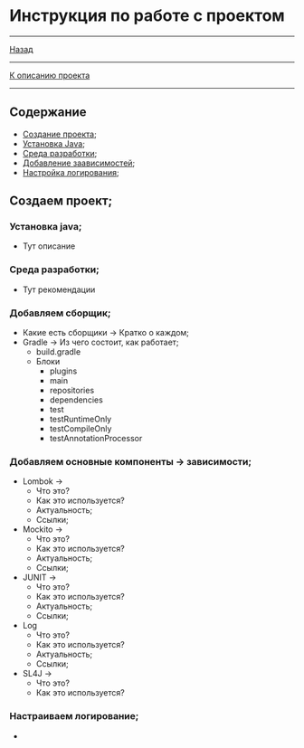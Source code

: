 # Инструкция по работе с проектом

***
[Назад](../README.md)
***
[К описанию проекта](../../../../../../../README.md)
***
## Содержание
* [Создание проекта](#создаем-проект);
* [Установка Java](#установка-java);
* [Среда разработки](#добавляем-сборщик);
* [Добавление заависимостей](#добавляем-основные-компоненты---зависимости);
* [Настройка логирования](#настраиваем-логирование);

## Создаем проект;

### Установка java;
* Тут описание

### Среда разработки;
* Тут рекомендации

### Добавляем сборщик;
* Какие есть сборщики -> Кратко о каждом;
* Gradle -> Из чего состоит, как работает;
    * build.gradle
    * Блоки
        * plugins
        * main
        * repositories
        * dependencies
        * test
        * testRuntimeOnly
        * testCompileOnly
        * testAnnotationProcessor

### Добавляем основные компоненты -> зависимости;
* Lombok ->
    * Что это?
    * Как это используется?
    * Актуальность;
    * Ссылки;
* Mockito ->
    * Что это?
    * Как это используется?
    * Актуальность;
    * Ссылки;
* JUNIT ->
    * Что это?
    * Как это используется?
    * Актуальность;
    * Ссылки;
* Log
    * Что это?
    * Как это используется?
    * Актуальность;
    * Ссылки;
* SL4J ->
    * Что это?
    * Как это используется?

### Настраиваем логирование;
* 